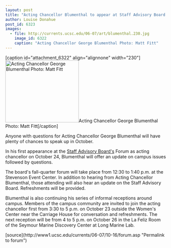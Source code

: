 ```yaml
---
layout: post
title: "Acting Chancellor Blumenthal to appear at Staff Advisory Board forum, receptions"
author: Louise Donahue
post_id: 6323
images:
  - file: http://currents.ucsc.edu/06-07/art/blumenthal.230.jpg
    image_id: 6322
    caption: "Acting Chancellor George Blumenthal Photo: Matt Fitt"
---
```


[caption id="attachment_6322" align="alignnone" width="230"]<a href="http://localhost/mysite/wp-content/uploads/2006/10/blumenthal.230.jpg"><img class="size-full wp-image-6322" src="http://localhost/mysite/wp-content/uploads/2006/10/blumenthal.230.jpg" alt="Acting Chancellor George Blumenthal Photo: Matt Fitt" width="230" height="195" /></a>Acting Chancellor George Blumenthal Photo: Matt Fitt[/caption]
<a name="content" id="content"></a>
<p>
  Anyone with questions for Acting Chancellor George Blumenthal will have plenty of chances to speak up in October.
</p>
<p>
  In his first appearance at the <a href="http://sab.ucsc.edu">Staff Advisory Board's</a> Forum as acting chancellor on October 24, Blumenthal will offer an update on campus issues followed by questions.
</p>
<p>
  The board's fall-quarter forum will take place from 12:30 to 1:40 p.m. at the Stevenson Event Center. In addition to hearing from Acting Chancellor Blumenthal, those attending will also hear an update on the Staff Advisory Board. Refreshments will be provided.
</p>
<p>
  Blumenthal is also continuing his series of informal receptions around campus. Members of the campus community are invited to join the acting chancellor first from 3:30 to 5 p.m. on October 23 outside the Women's Center near the Carriage House for conversation and refreshments. The next reception will be from 4 to 5 p.m. on October 26 in the La Feliz Room of the Seymour Marine Discovery Center at Long Marine Lab.<br>
</p>
[source](http://www1.ucsc.edu/currents/06-07/10-16/forum.asp "Permalink to forum")
